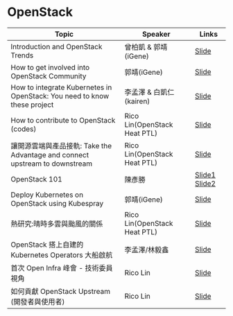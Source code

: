 # OpenStack

| Topic       | Speaker        | Links |
|-------------|----------------|--------------|
| Introduction and OpenStack Trends | 曾柏凱 & 郭靖(iGene) | [Slide](https://docs.google.com/presentation/d/1uvW79MTGTsid4cG2uqQY6GLfoRta4ODBRF89BzFIAPk/edit#slide=id.p4)|
| How to get involved into OpenStack Community | 郭靖(iGene) | [Slide](https://docs.google.com/presentation/d/1vBAhqwAXwX_kVKpYjGPk3R4aavgrtq_7-Mm6g6WIJMk/edit#slide=id.p4)|
| How to integrate Kubernetes in OpenStack: You need to know these project | 李孟澤 & 白凱仁(kairen) | [Slide](https://www.slideshare.net/MengZeLi4/how-to-integrate-kubernetes-in-openstack)|
| How to contribute to OpenStack (codes) | Rico Lin(OpenStack Heat PTL) | [Slide](https://etherpad.opendev.org/p/cntug-openstack)|
| 讓開源雲端與產品接軌: Take the Advantage and connect upstream to downstream | Rico Lin(OpenStack Heat PTL) | [Slide](https://www.slideshare.net/GuanYuLin1/take-the-advantage-and-connect-upstream-to-downstream)|
| OpenStack 101 | 陳彥勝 | [Slide1](https://drive.google.com/file/d/18qgHiwOE9Kn-5J6IH2M_5YYGDV42qo_L/view) [Slide2](https://drive.google.com/file/d/1dVDDnqBmxeU5YQ5mCqzyBBjL4ONAA0ib/view) |
| Deploy Kubernetes on OpenStack using Kubespray | 郭靖(iGene) | [Slide](https://hackmd.io/s/SJg3aZctf)|
| 熱研究:晴時多雲與颱風的關係 | Rico Lin(OpenStack Heat PTL) | [Slide](https://docs.google.com/presentation/d/17DDGkq40_iDL6E_qYU5Y-jV0Qs7d5Uc8QGj2ZLXO8ig/edit#slide=id.p)|
| OpenStack 搭上自建的 Kubernetes Operators 大船啟航 | 李孟澤/林毅鑫 | [Slide](https://drive.google.com/file/d/1SkkxM_wWtyD0b5VuHAZsFFMIeM55Fhs9/view?usp=drive_open)|
| 首次 Open Infra 峰會 - 技術委員視角 | Rico Lin | [Slide](https://docs.google.com/document/d/18NwKoRQROgBeQFtbIOniPGCGoQA-3ade8oMEvWMFj0U/edit)|
| 如何貢獻 OpenStack Upstream (開發者與使用者) | Rico Lin | [Slide](https://docs.google.com/presentation/d/1_rYOSgV_JZpD4-uyp44WIVnzKBmo5TS25PCEJcw__Bg/edit?fbclid=IwAR0w53DUVQBDopzRxZ_5EH5wkzaeqidsQ7PXsFySiLXbYFK4g5dmTQYanwY)|
